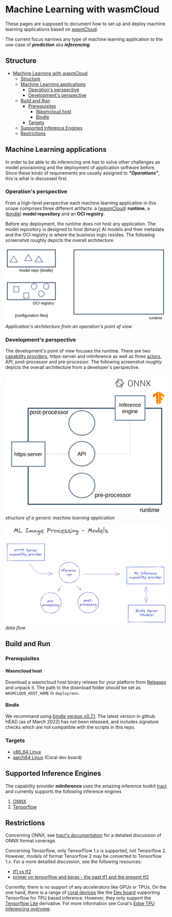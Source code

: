 # Machine Learning with wasmCloud

These pages are supposed to document how to set up and deploy machine learning applications based on [wasmCloud](https://wasmcloud.dev/).

The current focus narrows any type of machine learning application to the use-case of __*prediction*__ aka __*inferencing*__.

## Structure

- [Machine Learning with wasmCloud](#machine-learning-with-wasmcloud)
  - [Structure](#structure)
  - [Machine Learning applications](#machine-learning-applications)
    - [Operation's perspective](#operations-perspective)
    - [Development's perspective](#developments-perspective)
  - [Build and Run](#build-and-run)
    - [Prerequisites](#prerequisites)
      - [Wasmcloud host](#wasmcloud-host)
      - [Bindle](#bindle)
    - [Targets](#targets)
  - [Supported Inference Engines](#supported-inference-engines)
  - [Restrictions](#restrictions)

## Machine Learning applications

In order to be able to do inferencing one has to solve other challenges as model provisioning and the deployment of application software before. Since these kinds of requirements are usually assigned to __*"Operations"*__, this is what is discussed first.

### Operation's perspective

From a high-level perspective each machine learning application in this scope comprises three different artifacts: a ([wasmCloud](https://wasmcloud.dev/)) __runtime__, a ([bindle](https://github.com/deislabs/bindle)) __model repository__ and an __OCI registry__.

Before any deployment, the runtime does not host any application. The model repository is designed to host (binary) AI models and their metadata and the OCI registry is where the business logic resides. The following screenshot roughly depicts the overall architecture.

![generic application](images/repo-registry-runtime.png)
*Application's architecture from an operation's point of view*

### Development's perspective

The development's point of view focuses the runtime. There are two [capability providers](https://wasmcloud.dev/reference/host-runtime/capabilities/), https-server and mlinference as well as three [actors](https://wasmcloud.dev/reference/host-runtime/actors/), API, post-processor and pre-processor. The following screenshot roughly depicts the overall architecture from a developer's perspective.

![generic application](images/application.png)
*structure of a generic machine learning application*

![generic application](images/application-excalidraw-wo-background.png)
*data flow*

## Build and Run

### Prerequisites

#### Wasmcloud host

Download a wasmcloud host binary release for your platform from [Releases](https://github.com/wasmCloud/wasmcloud-otp/releases)
and unpack it. The path to the download folder should be set as `WASMCLOUD_HOST_HOME` in `deploy/env`.

#### Bindle

We recommand using [bindle version v0.7.1](https://github.com/deislabs/bindle/tags). The latest version in github HEAD (as of March 2022) has not been released, and includes signature checks which are not compatible with the scripts in this repo.

### Targets

- [x86_64 Linux](./x86_64-linux.html)
- [aarch64 Linux](./aarch64-linux.html) (Coral dev board)

## Supported Inference Engines

The capability provider __mlinference__ uses the amazing inference toolkit [tract](https://github.com/sonos/tract) and currently supports the following inference engines

1. [ONNX](https://onnx.ai/)
2. [Tensorflow](https://www.tensorflow.org/)

## Restrictions

Concerning ONNX, see [tract's documentation](https://github.com/sonos/tract) for a detailed discussion of ONNX format coverage.

Concerning Tensorflow, only TensorFlow 1.x is supported, not Tensorflow 2. However, models of format Tensorflow 2 may be converted to Tensorflow 1.x. For a more detailled discussion, see the following resources:

- [tf1 vs tf2](https://www.tensorflow.org/guide/migrate/tf1_vs_tf2)
- [primer on tensorflow and keras - the past tf1 and the present tf2](https://stackoverflow.com/questions/59112527/primer-on-tensorflow-and-keras-the-past-tf1-the-present-tf2#:~:text=In%20terms%20of%20the%20behavior,full%20list%20of%20data%20types)

Currently, there is no support of any accelerators like GPUs or TPUs. On the one hand, there is a range of [coral devices](https://coral.ai/products/) like the [Dev board](https://coral.ai/docs/dev-board/get-started) supporting Tensorflow for TPU based inference. However, they only support the [Tensorflow Lite](https://www.tensorflow.org/lite) derivative. For more information see Coral's [Edge TPU inferencing overview](https://coral.ai/docs/edgetpu/inference/).